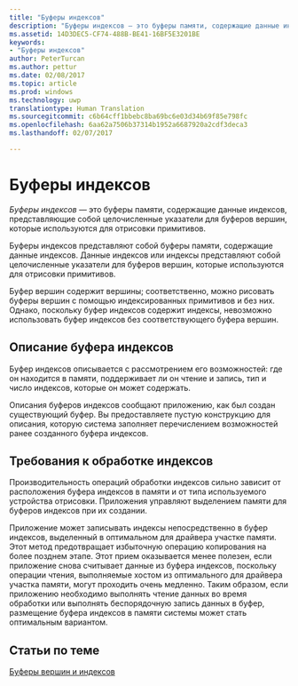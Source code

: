```yaml
---
title: "Буферы индексов"
description: "Буферы индексов — это буферы памяти, содержащие данные индексов, представляющие собой целочисленные указатели для буферов вершин, которые используются для отрисовки примитивов."
ms.assetid: 14D3DEC5-CF74-488B-BE41-16BF5E3201BE
keywords:
- "Буферы индексов"
author: PeterTurcan
ms.author: pettur
ms.date: 02/08/2017
ms.topic: article
ms.prod: windows
ms.technology: uwp
translationtype: Human Translation
ms.sourcegitcommit: c6b64cff1bbebc8ba69bc6e03d34b69f85e798fc
ms.openlocfilehash: 6aa62a7506b37314b1952a6687920a2cdf3deca3
ms.lasthandoff: 02/07/2017

---
```


# <a name="index-buffers"></a>Буферы индексов


*Буферы индексов* — это буферы памяти, содержащие данные индексов, представляющие собой целочисленные указатели для буферов вершин, которые используются для отрисовки примитивов.

Буферы индексов представляют собой буферы памяти, содержащие данные индексов. Данные индексов или индексы представляют собой целочисленные указатели для буферов вершин, которые используются для отрисовки примитивов.

Буфер вершин содержит вершины; соответственно, можно рисовать буферы вершин с помощью индексированных примитивов и без них. Однако, поскольку буфер индексов содержит индексы, невозможно использовать буфер индексов без соответствующего буфера вершин.

## <a name="span-idindexbufferdescriptionspanspan-idindexbufferdescriptionspanspan-idindexbufferdescriptionspanindex-buffer-description"></a><span id="Index_Buffer_Description"></span><span id="index_buffer_description"></span><span id="INDEX_BUFFER_DESCRIPTION"></span>Описание буфера индексов


Буфер индексов описывается с рассмотрением его возможностей: где он находится в памяти, поддерживает ли он чтение и запись, тип и число индексов, которые он может содержать.

Описания буферов индексов сообщают приложению, как был создан существующий буфер. Вы предоставляете пустую конструкцию для описания, которую система заполняет перечислением возможностей ранее созданного буфера индексов.

## <a name="span-idindexprocessingrequirementsspanspan-idindexprocessingrequirementsspanspan-idindexprocessingrequirementsspanindex-processing-requirements"></a><span id="Index_Processing_Requirements"></span><span id="index_processing_requirements"></span><span id="INDEX_PROCESSING_REQUIREMENTS"></span>Требования к обработке индексов


Производительность операций обработки индексов сильно зависит от расположения буфера индексов в памяти и от типа используемого устройства отрисовки. Приложения управляют выделением памяти для буферов индексов при их создании.

Приложение может записывать индексы непосредственно в буфер индексов, выделенный в оптимальном для драйвера участке памяти. Этот метод предотвращает избыточную операцию копирования на более позднем этапе. Этот прием оказывается менее полезен, если приложение снова считывает данные из буфера индексов, поскольку операции чтения, выполняемые хостом из оптимального для драйвера участка памяти, могут проходить очень медленно. Таким образом, если приложению необходимо выполнять чтение данных во время обработки или выполнять беспорядочную запись данных в буфер, размещение буфера индексов в памяти системы может стать оптимальным вариантом.

## <a name="span-idrelated-topicsspanrelated-topics"></a><span id="related-topics"></span>Статьи по теме


[Буферы вершин и индексов](vertex-and-index-buffers.md)

 

 





